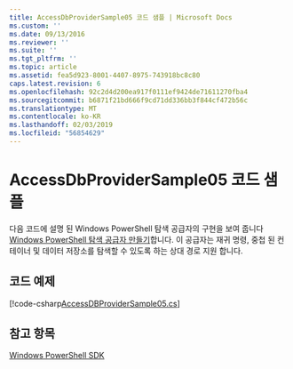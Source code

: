 ```yaml
---
title: AccessDbProviderSample05 코드 샘플 | Microsoft Docs
ms.custom: ''
ms.date: 09/13/2016
ms.reviewer: ''
ms.suite: ''
ms.tgt_pltfrm: ''
ms.topic: article
ms.assetid: fea5d923-8001-4407-8975-743918bc8c80
caps.latest.revision: 6
ms.openlocfilehash: 92c2d4d200ea917f0111ef9424de71611270fba4
ms.sourcegitcommit: b6871f21bd666f9cd71dd336bb3f844cf472b56c
ms.translationtype: MT
ms.contentlocale: ko-KR
ms.lasthandoff: 02/03/2019
ms.locfileid: "56854629"
---
```

# <a name="accessdbprovidersample05-code-sample"></a>AccessDbProviderSample05 코드 샘플

다음 코드에 설명 된 Windows PowerShell 탐색 공급자의 구현을 보여 줍니다 [Windows PowerShell 탐색 공급자 만들기](./creating-a-windows-powershell-navigation-provider.md)합니다. 이 공급자는 재귀 명령, 중첩 된 컨테이너 및 데이터 저장소를 탐색할 수 있도록 하는 상대 경로 지원 합니다.

## <a name="code-sample"></a>코드 예제

[!code-csharp[AccessDBProviderSample05.cs](../../powershell-sdk-samples/SDK-2.0/csharp/AccessDBProviderSample05/AccessDBProviderSample05.cs#L11-L1960 "AccessDBProviderSample05.cs")]

## <a name="see-also"></a>참고 항목

[Windows PowerShell SDK](../windows-powershell-reference.md)